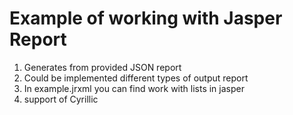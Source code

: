 # Example of working with Jasper Report

1. Generates from provided JSON report
2. Could be implemented different types of output report
3. In example.jrxml you can find work with lists in jasper
4. support of Cyrillic
